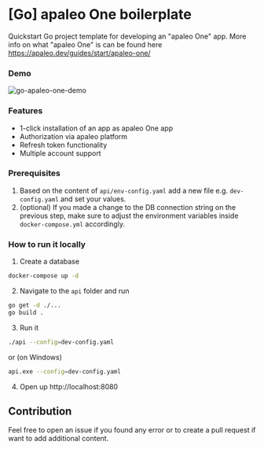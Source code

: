 # [Go] apaleo One boilerplate

Quickstart Go project template for developing an "apaleo One" app.
More info on what "apaleo One" is can be found here https://apaleo.dev/guides/start/apaleo-one/

### Demo
![go-apaleo-one-demo](https://user-images.githubusercontent.com/426392/119714435-295e0780-be63-11eb-9acd-8cebe33725a2.gif)

### Features
- 1-click installation of an app as apaleo One app
- Authorization via apaleo platform
- Refresh token functionality
- Multiple account support

### Prerequisites

1. Based on the content of `api/env-config.yaml` add a new file e.g. `dev-config.yaml` and set your values.
2. (optional) If you made a change to the DB connection string on the previous step, make sure to adjust the environment variables inside `docker-compose.yml` accordingly.

### How to run it locally

1. Create a database

```bash
docker-compose up -d
```

2. Navigate to the `api` folder and run

```bash
go get -d ./...
go build .
```

3. Run it

```bash
./api --config=dev-config.yaml
```

or (on Windows)

```bash
api.exe --config=dev-config.yaml
```

4. Open up http://localhost:8080

## Contribution

Feel free to open an issue if you found any error or to create a pull request if want to add additional content.
